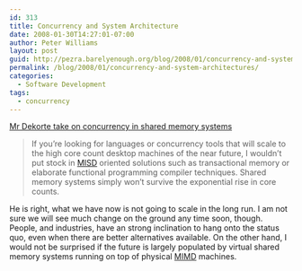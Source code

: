 ```yaml
---
id: 313
title: Concurrency and System Architecture
date: 2008-01-30T14:27:01-07:00
author: Peter Williams
layout: post
guid: http://pezra.barelyenough.org/blog/2008/01/concurrency-and-system-architectures/
permalink: /blog/2008/01/concurrency-and-system-architectures/
categories:
  - Software Development
tags:
  - concurrency
---
```

[Mr Dekorte take on concurrency in shared memory systems](http://www.dekorte.com/blog/blog.cgi?do=item&id=3188)

> If you&#8217;re looking for languages or concurrency tools that will scale to the high core count desktop machines of the near future, I wouldn&#8217;t put stock in [MISD](http://en.wikipedia.org/wiki/MISD) oriented solutions such as transactional memory or elaborate functional programming compiler techniques. Shared memory systems simply won&#8217;t survive the exponential rise in core counts.

He is right, what we have now is not going to scale in the long run. I am not sure we will see much change on the ground any time soon, though. People, and industries, have an strong inclination to hang onto the status quo, even when there are better alternatives available. On the other hand, I would not be surprised if the future is largely populated by virtual shared memory systems running on top of physical [MIMD](http://en.wikipedia.org/wiki/MIMD) machines.